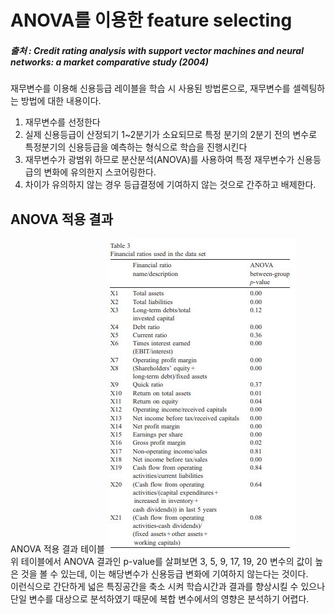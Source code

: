 # ANOVA를 이용한 feature selecting
##### 출처 : Credit rating analysis with support vector machines and neural networks: a market comparative study (2004)
재무변수를 이용해 신용등급 레이블을 학습 시 사용된 방법론으로, 재무변수를 셀렉팅하는 방법에 대한 내용이다.
1. 재무변수를 선정한다
2. 실제 신용등급이 산정되기 1~2분기가 소요되므로 특정 분기의 2분기 전의 변수로 특정분기의 신용등급을 예측하는 형식으로 학습을 진행시킨다
3. 재무변수가 광범위 하므로 분산분석(ANOVA)를 사용하여 특정 재무변수가 신용등급의 변화에 유의한지 스코어링한다.
4. 차이가 유의하지 않는 경우 등급결정에 기여하지 않는 것으로 간주하고 배제한다.

## ANOVA 적용 결과
ANOVA 적용 결과 테이블
![ANOVA 적용 결과 테이블](./image/Feature_select_use_ANOVA_1.png)<br>
위 테이블에서 ANOVA 결과인 p-value를 살펴보면 3, 5, 9, 17, 19, 20 변수의 값이 높은 것을 볼 수 있는데, 이는 해당변수가 신용등급 변화에 기여하지 않는다는 것이다.<br>
이런식으로 간단하게 넓은 특징공간을 축소 시켜 학습시간과 결과를 향상시킬 수 있으나 단일 변수를 대상으로 분석하였기 때문에 복합 변수에서의 영향은 분석하기 어렵다.